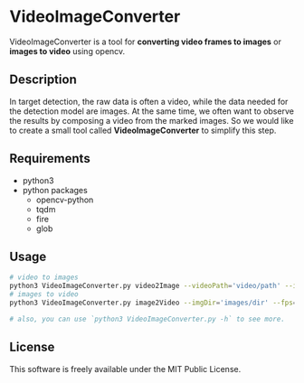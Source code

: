 # VideoImageConverter

VideoImageConverter is a tool for **converting video frames to images** or **images to video** using opencv.

## Description

In target detection, the raw data is often a video, while the data needed for the detection model are images. At the same time, we often want to observe the results by composing a video from the marked images. So we would like to create a small tool called **VideoImageConverter** to simplify this step.

## Requirements

- python3
- python packages
  - opencv-python
  - tqdm
  - fire
  - glob

## Usage

```bash
# video to images
python3 VideoImageConverter.py video2Image --videoPath='video/path' --imgDir='out'
# images to video
python3 VideoImageConverter.py image2Video --imgDir='images/dir' --fps=20 --videoPath='out.avi'

# also, you can use `python3 VideoImageConverter.py -h` to see more.
```

##  License

This software is freely available under the MIT Public License.
